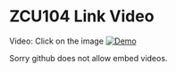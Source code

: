 # ZCU104 Link Video

Video: Click on the image
[![Demo](https://i.ibb.co/P5DR54T/camera-clip-art-black-and-white-14-1.png)](https://youtu.be/xUElQXYJrw0)

Sorry github does not allow embed videos.